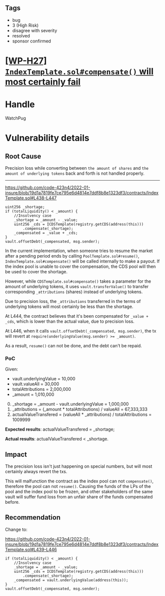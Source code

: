 ## Tags

- bug
- 3 (High Risk)
- disagree with severity
- resolved
- sponsor confirmed

# [[WP-H27] `IndexTemplate.sol#compensate()` will most certainly fail](https://github.com/code-423n4/2022-01-insure-findings/issues/269) 

# Handle

WatchPug


# Vulnerability details

## Root Cause

Precision loss while converting between `the amount of shares` and `the amount of underlying tokens` back and forth is not handled properly.

---

https://github.com/code-423n4/2022-01-insure/blob/19d1a7819fe7ce795e6d4814e7ddf8b8e1323df3/contracts/IndexTemplate.sol#L438-L447

```solidity
uint256 _shortage;
if (totalLiquidity() < _amount) {
    //Insolvency case
    _shortage = _amount - _value;
    uint256 _cds = ICDSTemplate(registry.getCDS(address(this)))
        .compensate(_shortage);
    _compensated = _value + _cds;
}
vault.offsetDebt(_compensated, msg.sender);
```

In the current implementation, when someone tries to resume the market after a pending period ends by calling `PoolTemplate.sol#resume()`, `IndexTemplate.sol#compensate()` will be called internally to make a payout. If the index pool is unable to cover the compensation, the CDS pool will then be used to cover the shortage.

However, while `CDSTemplate.sol#compensate()` takes a parameter for the amount of underlying tokens, it uses `vault.transferValue()` to transfer corresponding `_attributions` (shares) instead of underlying tokens.

Due to precision loss, the `_attributions` transferred in the terms of underlying tokens will most certainly be less than the shortage.

At L444, the contract believes that it's been compensated for `_value + _cds`, which is lower than the actual value, due to precision loss.

At L446, when it calls `vault.offsetDebt(_compensated, msg.sender)`, the tx will revert at `require(underlyingValue(msg.sender) >= _amount)`.

As a result, `resume()` can not be done, and the debt can't be repaid.

### PoC 

Given:

- vault.underlyingValue = 10,000
- vault.valueAll = 30,000
- totalAttributions = 2,000,000
- _amount = 1,010,000

0. _shortage = _amount - vault.underlyingValue = 1,000,000
1. _attributions = (_amount * totalAttributions) / valueAll = 67,333,333
2. actualValueTransfered = (valueAll * _attributions) / totalAttributions = 1009999

**Expected results**: actualValueTransfered = _shortage;

**Actual results**: actualValueTransfered < _shortage.

## Impact

The precision loss isn't just happening on special numbers, but will most certainly always revert the txs.

This will malfunction the contract as the index pool can not `compensate()`, therefore the pool can not `resume()`. Causing the funds of the LPs of the pool and the index pool to be frozen, and other stakeholders of the same vault will suffer fund loss from an unfair share of the funds compensated before.

## Recommendation

Change to:

https://github.com/code-423n4/2022-01-insure/blob/19d1a7819fe7ce795e6d4814e7ddf8b8e1323df3/contracts/IndexTemplate.sol#L439-L446

```solidity
if (totalLiquidity() < _amount) {
    //Insolvency case
    _shortage = _amount - _value;
    uint256 _cds = ICDSTemplate(registry.getCDS(address(this)))
        .compensate(_shortage);
    _compensated = vault.underlyingValue(address(this));
}
vault.offsetDebt(_compensated, msg.sender);
```

